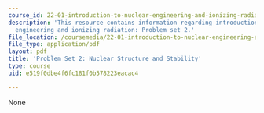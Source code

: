 ```yaml
---
course_id: 22-01-introduction-to-nuclear-engineering-and-ionizing-radiation-fall-2016
description: 'This resource contains information regarding introduction to nuclear
  engineering and ionizing radiation: Problem set 2.'
file_location: /coursemedia/22-01-introduction-to-nuclear-engineering-and-ionizing-radiation-fall-2016/e519f0dbe4f6fc181f0b578223eacac4_MIT22_01F16_ProblemSet2.pdf
file_type: application/pdf
layout: pdf
title: 'Problem Set 2: Nuclear Structure and Stability'
type: course
uid: e519f0dbe4f6fc181f0b578223eacac4

---
```

None
